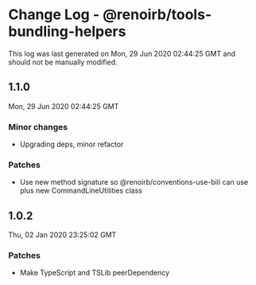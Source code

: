 # Change Log - @renoirb/tools-bundling-helpers

This log was last generated on Mon, 29 Jun 2020 02:44:25 GMT and should not be manually modified.

## 1.1.0

Mon, 29 Jun 2020 02:44:25 GMT

### Minor changes

- Upgrading deps, minor refactor

### Patches

- Use new method signature so @renoirb/conventions-use-bili can use plus new CommandLineUtilities class

## 1.0.2

Thu, 02 Jan 2020 23:25:02 GMT

### Patches

- Make TypeScript and TSLib peerDependency
